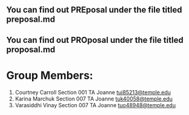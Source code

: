## You can find out PREposal under the file titled preposal.md
## You can find out PROposal under the file titled proposal.md
# Group Members: 
1. Courtney Carroll Section 001 TA Joanne tuj85213@temple.edu 
2. Karina Marchuk Section 007 TA Joanne tuk40058@temple.edu  
3. Varasiddhi Vinay Section 007 TA Joanne tuo48948@temple.edu
